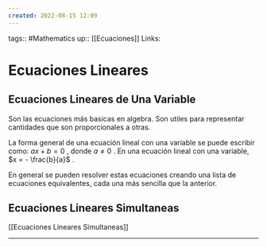 ```yaml
---
created: 2022-08-15 12:09
---
```

tags:: #Mathematics 
up:: [[Ecuaciones]]
Links: 
# Ecuaciones Lineares
## Ecuaciones Lineares de Una Variable
Son las ecuaciones más basicas en algebra. Son utiles para representar cantidades que son proporcionales a otras.

La forma general de una ecuación lineal con una variable se puede escribir como: $ax+b = 0$ , donde $a \neq 0$ . En una ecuación lineal con una variable, $x = - \frac{b}{a}$ .

En general se pueden resolver estas ecuaciones creando una lista de ecuaciones equivalentes, cada una más sencilla que la anterior.
## Ecuaciones Lineares Simultaneas
[[Ecuaciones Lineares Simultaneas]]
___
